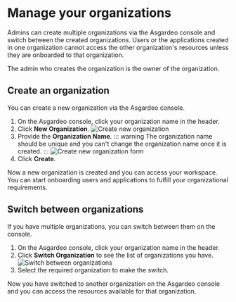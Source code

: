 # Manage your organizations

Admins can create multiple organizations via the Asgardeo console and switch between the created organizations. Users or the applications created in one organization cannot access the other organization's resources unless they are onboarded to that organization.

The admin who creates the organization is the <a :href="$withBase('/guides/users/owner/')">owner</a> of the organization.

## Create an organization
You can create a new organization via the Asgardeo console.

1. On the Asgardeo console, click your organization name in the header.
2. Click **New Organization**.
   <img :src="$withBase('/assets/img/guides/organization/manage-organizations/create-new-organization.png')" alt="Create new organization">
3. Provide the **Organization Name**.
    ::: warning
      The organization name should be unique and you can't change the organization name once it is created. 
    :::
    <img :src="$withBase('/assets/img/guides/organization/manage-organizations/create-new-organization-form.png')" alt="Create new organization form">
4. Click **Create**.

Now a new organization is created and you can access your workspace. You can start onboarding users and applications to fulfill your organizational requirements.

## Switch between organizations

If you have multiple organizations, you can switch between them on the console.

1. On the Asgardeo console, click your organization name in the header.
2. Click **Switch Organization** to see the list of organizations you have.
   <img :src="$withBase('/assets/img/guides/organization/manage-organizations/switch-organization.png')" alt="Switch between organizations">
3. Select the required organization to make the switch.

Now you have switched to another organization on the Asgardeo console and you can access the resources available for that organization.

